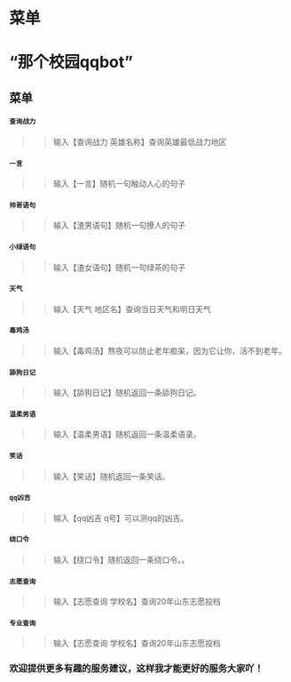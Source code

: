菜单
====
# “那个校园qqbot”
## 菜单
#### `查询战力`
>> 输入【查询战力 英雄名称】查询英雄最低战力地区<br> 
#### `一言`
>> 输入【一言】随机一句触动人心的句子<br>
#### `帅哥语句`
>> 输入【渣男语句】随机一句撩人的句子<br>
#### `小绿语句`
>> 输入【渣女语句】随机一句绿茶的句子<br>
#### `天气`
>> 输入【天气 地区名】查询当日天气和明日天气<br>
#### `毒鸡汤`
>> 输入【毒鸡汤】熬夜可以防止老年痴呆，因为它让你，活不到老年。<br>
#### `舔狗日记`
>> 输入【舔狗日记】随机返回一条舔狗日记。<br>
#### `温柔男语`
>> 输入【温柔男语】随机返回一条温柔语录。<br>
#### `笑话`
>> 输入【笑话】随机返回一条笑话。<br>
#### `qq凶吉`
>> 输入【qq凶吉 q号】可以测qq的凶吉。<br>
#### `绕口令`
>> 输入【绕口令】随机返回一条绕口令。。<br>
#### `志愿查询`
>> 输入【志愿查询 学校名】查询20年山东志愿投档<br>
#### `专业查询`
>> 输入【志愿查询 学校名】查询20年山东志愿投档<br>
### 欢迎提供更多有趣的服务建议，这样我才能更好的服务大家吖！<br>

